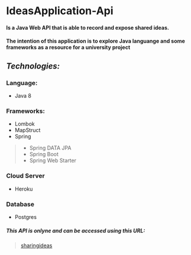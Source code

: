 # IdeasApplication-Api

#### Is a Java Web API that is able to record and expose shared ideas.

#### The intention of this application is to explore Java languange and some frameworks as a resource for a university project

## *Technologies:*

### Language: 
- Java 8

### Frameworks:
- Lombok
- MapStruct
- Spring
>- Spring DATA JPA
>- Spring Boot
>- Spring Web Starter

### Cloud Server
- Heroku

### Database
- Postgres

##### *This API is onlyne and can be accessed using this URL:*
> [sharingideas](https://sharing-ideas-api.herokuapp.com/)
